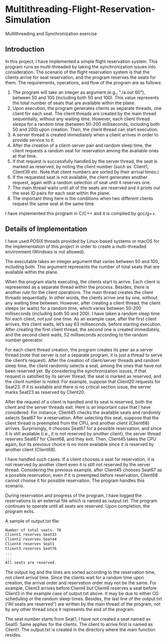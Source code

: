 # Multithreading-Flight-Reservation-Simulation
Multithreading and Synchronization exercise
## Introduction
In this project, I have implemented a simple flight reservation system. This program runs as multi-threaded by taking the synchronization issues into consideration. The scenario of the flight reservation system is that the clients arrive for seat reservation, and the program reserves the seats for them. The requirements, operations, and flow of the program are as follows:

1. The program will take an integer as argument (e.g., “./a.out 60”), between 50 and 100 (including both 50 and 100). This value represents the total number of seats that are available within the plane.
2. Upon execution, the program generates clients as separate threads, one client for each seat. The client threads are created by the main thread sequentially, without any waiting time. However, each client thread sleeps for a random time (between 50-200 milliseconds, including both 50 and 200) upon creation. Then, the client thread can start execution.
3. A server thread is created immediately when a client arrives in order to provide service to it.
4. After the creation of a client-server pair and random sleep time, the client requests a random seat for reservation among the available ones at that time.
5. If that request is successfully handled by the server thread, the seat is marked as reserved, by noting the client number (such as: Client1, Client39 etc. Note that client numbers are sorted by their arrival times.)
6. If the requested seat is not available, the client generates another request, again with a random selection of seat until it reserves one.
7. The main thread waits until all of the seats are reserved and it prints out the seat-ID pairs for each seat within the plane.
8. The important thing here is the conditions when two different clients request the same seat at the same time.

I have implemented this program in C/C++ and it is compiled by gcc/g++. 
## Details of Implementation
I have used POSIX threads provided by Linux-based systems or macOS for the implementation of this project in order to create a multi-threaded environment (Windows is not allowed).


The executable takes an integer argument that varies between 50 and 100, including both. This argument represents the number of total seats that are available within the plane. 

When the program starts executing, the clients start to arrive. Each client is represented as a separate thread within the process. Besides, there is another rule for the client operations. The main thread creates the client threads sequentially. In other words, the clients arrive one by one, without any waiting time between. However, after creating a client thread, the client sleeps (or waits) for a random time, which varies between 50-200 milliseconds (including both 50 and 200). I have taken a random sleep time for each client, not just one time. As an example case, after the first client arrives, this client waits, let’s say 63 milliseconds, before starting execution. After creating the first client thread, the second one is created immediately, and the second client waits, 52 milliseconds according to the random number generator.

For each client thread creation, the program creates its peer as a server thread (note that server is not a separate program, it is just a thread to serve the client’s request). After the creation of client/server threads and random sleep time, the client randomly selects a seat, among the ones that have not been reserved yet. By considering the synchronization issues, if that request is satisfied by its server thread, the seat is marked as reserved, and the client number is noted. For example, suppose that Client20 requests for Seat23. If it is available and there is no critical section issue, the server marks Seat23 as reserved by Client20.

After the request of a client is handled and its seat is reserved, both the client and the server threads exit. Here is an important case that I have considered: For instance, Client45 checks the available seats and randomly selects Seat67 for a reservation. After selecting this seat, suppose that the client thread is preempted from the CPU, and another client (Client68) arrives. Surprisingly, it chooses Seat67 for a possible reservation, and since it is still available (i.e., it is not reserved by another client), the server thread reserves Seat67 for Client68, and they exit. Then, Client45 takes the CPU again, but its previous choice is no more available since it is reserved by another client (Client68).

I have handled such cases. If a client chooses a seat for reservation, it is not reserved by another client even it is still not reserved by the server thread. Considering the previous example, after Client45 chooses Seat67 as a possible reservation, even if it is preempted before reservation, Client68 cannot choose it for possible reservation. The program handles this scenario.

During reservation and progress of the program, I have logged the reservations to an external file which is named as output.txt. The program continues to operate until all seats are reserved. Upon completion, the program exits.

A sample of output.txt file:
```bash
Number of total seats: 78 
Client1 reserves Seat33 
Client2 reserves Seat44 
Client4 reserves Seat1 
Client3 reserves Seat76
...
...
All seats are reserved.
```

The output log and the lines are sorted according to the reservation time, not client arrival time. Since the clients wait for a random time upon creation, the arrival order and reservation order may not be the same. For example, Client3 arrives before Client4 but Client4 reserves a seat before Client3 in the example case of output.txt above. It may be due to either OS scheduling or the random sleep times. Besides, the last line of the output.txt (“All seats are reserved”) are written by the main thread of the program, not by any other thread since it represents the end of the program.

The seat number starts from Seat1, I have not created a seat named as Seat0. Same applies for the clients. The client to arrive first is named as Client1. The output.txt is created in the directory where the main function resides.
